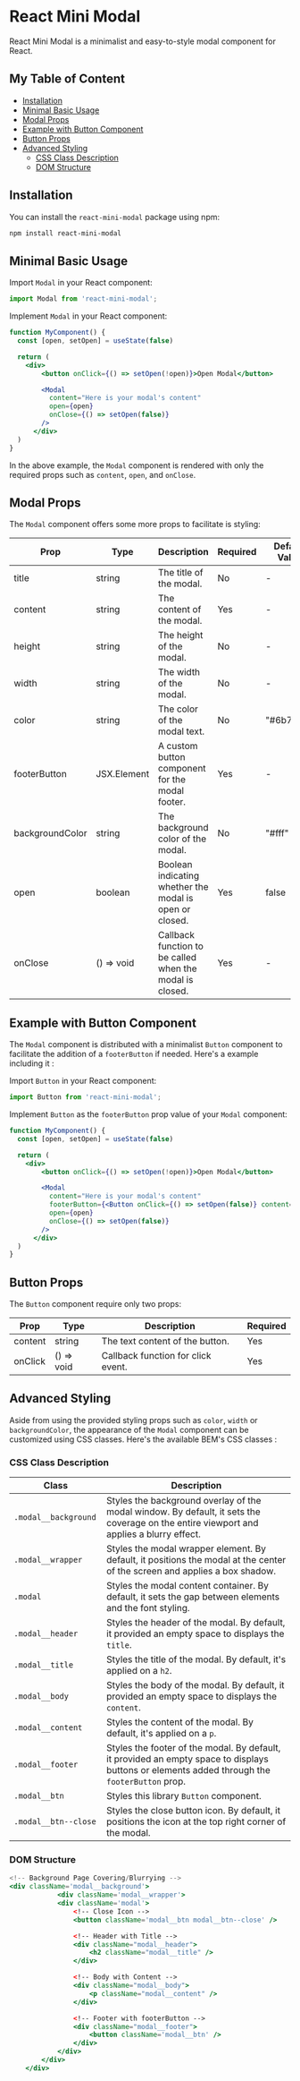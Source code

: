 # React Mini Modal <!-- omit in toc -->

React Mini Modal is a minimalist and easy-to-style modal component for React.

## My Table of Content <!-- omit in toc -->

- [Installation](#installation)
- [Minimal Basic Usage](#minimal-basic-usage)
- [Modal Props](#modal-props)
- [Example with Button Component](#example-with-button-component)
- [Button Props](#button-props)
- [Advanced Styling](#advanced-styling)
  - [CSS Class Description](#css-class-description)
  - [DOM Structure](#dom-structure)

## Installation

You can install the `react-mini-modal` package using npm:

```bash
npm install react-mini-modal
```

## Minimal Basic Usage

Import `Modal` in your React component:

```jsx
import Modal from 'react-mini-modal';
```

Implement `Modal` in your React component:

```jsx
function MyComponent() {
  const [open, setOpen] = useState(false)

  return (
    <div>
        <button onClick={() => setOpen(!open)}>Open Modal</button>

        <Modal
          content="Here is your modal's content"
          open={open}
          onClose={() => setOpen(false)}
        />
      </div>
  )
}
```

In the above example, the `Modal` component is rendered with only the required props such as `content`, `open`, and `onClose`.

## Modal Props

The `Modal` component offers some more props to facilitate is styling:

| Prop | Type | Description | Required | Default Value |
| ---- | ---- | ----------- | -------- | ------------- |
| title  | string  | The title of the modal. | No | - |
| content  | string  | The content of the modal. | Yes | - |
| height  | string  | The height of the modal. | No | - |
| width  | string  | The width of the modal.  | No | - |
| color  | string  | The color of the modal text. | No | "#6b7280" |
| footerButton  | JSX.Element  | A custom button component for the modal footer.  | Yes | - |
| backgroundColor  | string  | The background color of the modal. | No | "#fff" |
| open  | boolean | Boolean indicating whether the modal is open or closed.  | Yes | false |
| onClose  | () => void  | Callback function to be called when the modal is closed. | Yes | - |

## Example with Button Component

The `Modal` component is distributed with a minimalist `Button` component to facilitate the addition of a `footerButton` if needed. Here's a example including it :

Import `Button` in your React component:

```jsx
import Button from 'react-mini-modal';
```

Implement `Button` as the `footerButton` prop value of your `Modal` component:

```jsx
function MyComponent() {
  const [open, setOpen] = useState(false)

  return (
    <div>
        <button onClick={() => setOpen(!open)}>Open Modal</button>

        <Modal
          content="Here is your modal's content"
          footerButton={<Button onClick={() => setOpen(false)} content="This button close the modal" />}
          open={open}
          onClose={() => setOpen(false)}
        />
      </div>
  )
}
```

## Button Props

The `Button` component require only two props:

| Prop    | Type               | Description                             | Required |
| ------- | ------------------ | --------------------------------------- | -------- |
| content | string             | The text content of the button.         | Yes      |
| onClick | () => void         | Callback function for click event.      | Yes      |

## Advanced Styling

Aside from using the provided styling props such as `color`, `width` or `backgroundColor`, the appearance of the `Modal` component can be customized using CSS classes. Here's the available BEM's CSS classes :

### CSS Class Description

| Class<div style="width:150px"></div>| Description    |
| ----------------------------------- | -------------- |
|`.modal__background`            | Styles the background overlay of the modal window. By default, it sets the coverage on the entire viewport and applies a blurry effect.|
| `.modal__wrapper`              | Styles the modal wrapper element. By default, it positions the modal at the center of the screen and applies a box shadow.|
| `.modal`                       | Styles the modal content container. By default, it sets the gap between elements and the font styling.|
| `.modal__header`               | Styles the header of the modal. By default, it provided an empty space to displays the `title`.|
| `.modal__title`                | Styles the title of the modal. By default, it's applied on a `h2`.|
| `.modal__body`                 | Styles the body of the modal. By default, it provided an empty space to displays the `content`.|
| `.modal__content`              | Styles the content of the modal. By default, it's applied on a `p`.|
| `.modal__footer`               | Styles the footer of the modal. By default, it provided an empty space to displays buttons or elements added through the `footerButton` prop.|
| `.modal__btn`                  | Styles this library `Button` component.|
| `.modal__btn--close`           | Styles the close button icon. By default, it positions the icon at the top right corner of the modal.|

### DOM Structure

```jsx
<!-- Background Page Covering/Blurrying -->
<div className='modal__background'>
            <div className='modal__wrapper'>
            <div className='modal'>
                <!-- Close Icon -->
                <button className='modal__btn modal__btn--close' />

                <!-- Header with Title -->
                <div className="modal__header">
                    <h2 className="modal__title" />
                </div>

                <!-- Body with Content -->
                <div className="modal__body">
                    <p className="modal__content" />
                </div>

                <!-- Footer with footerButton -->
                <div className="modal__footer">
                    <button className='modal__btn' />
                </div>
            </div>
        </div>
    </div>
```